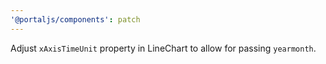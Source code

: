 ```yaml
---
'@portaljs/components': patch
---
```


Adjust `xAxisTimeUnit` property in LineChart to allow for passing `yearmonth`.

